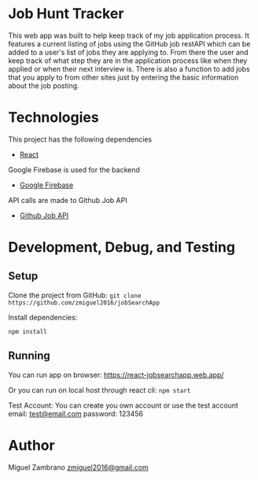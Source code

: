# Job Hunt Tracker
This web app was built to help keep track of my job application process. It features a current listing of jobs using the GitHub job restAPI which can be added to a user's list of jobs they are applying to. From there the user and keep track of what step they are in the application process like when they applied or when their next interview is. There is also a function to add jobs that you apply to from other sites just by entering the basic information about the job posting.

# Technologies
This project has the following dependencies
* [React](https://reactjs.org/)

Google Firebase is used for the backend
* [Google Firebase](https://firebase.google.com/)

API calls are made to Github Job API
* [Github Job API](https://jobs.github.com/api)


# Development, Debug, and Testing
## Setup

Clone the project from GitHub:
`git clone https://github.com/zmiguel2016/jobSearchApp`

Install dependencies:

`npm install`

## Running
You can run app on browser:
https://react-jobsearchapp.web.app/

Or you can run on local host through react cli:
`npm start`

Test Account:
You can create you own account or use the test account
email: test@email.com password: 123456
# Author

Miguel Zambrano [zmiguel2016@gmail.com](mailto:zmiguel2016@gmail.com)

